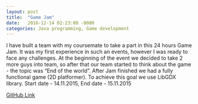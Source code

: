 ```yaml
---
layout: post
title:  "Game Jam"
date:   2016-12-14 02:23:00 -0000
categories: Java programming, Game development
---
```

I have built a team with my coursemate to take a part in this 24 hours Game Jam. It was my first experience in such an events, however I was ready to face any challenges. At the beginning of the event we decided to take 2 more guys into team, so after that our team started to think about the game - the topic was “End of the world”. After Jam finished we had a fully functional game (2D platformer). To achieve this goal we use LibGDX library.
Start date - 14.11.2015, End date - 15.11.2015

[GitHub Link][link-to]

[link-to]: lost
